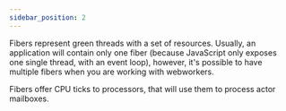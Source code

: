 ```yaml
---
sidebar_position: 2
---
```


Fibers represent green threads with a set of resources. Usually, an application will contain only one fiber (because
JavaScript only exposes one single thread, with an event loop), however, it's possible to have multiple fibers when you
are working with webworkers.

Fibers offer CPU ticks to processors, that will use them to process actor mailboxes.